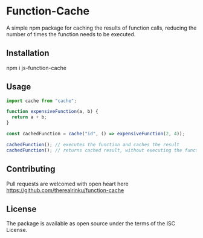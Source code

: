 # Function-Cache

A simple npm package for caching the results of function calls, reducing the number of times the function needs to be executed.

## Installation

npm i js-function-cache

## Usage

```javascript
import cache from "cache";

function expensiveFunction(a, b) {
  return a + b;
}

const cachedFunction = cache("id", () => expensiveFunction(2, 4));

cachedFunction(); // executes the function and caches the result
cachedFunction(); // returns cached result, without executing the function again
```

## Contributing
Pull requests are welcomed with open heart here
https://github.com/therealrinku/function-cache

## License
The package is available as open source under the terms of the ISC License.


